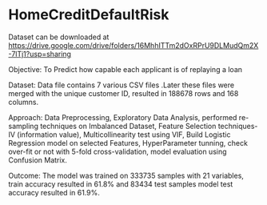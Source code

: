 # HomeCreditDefaultRisk

Dataset can be downloaded at  https://drive.google.com/drive/folders/16MhhITTm2dOxRPrU9DLMudQm2X-7lTj1?usp=sharing

Objective: To Predict how capable each applicant is of replaying a loan

Dataset: Data file contains 7 various CSV files .Later these files were merged with the unique customer ID, resulted in 188678 rows and 168 columns.

Approach: Data Preprocessing, Exploratory Data Analysis, performed re-sampling techniques on Imbalanced Dataset, Feature Selection techniques- IV (information value), Multicollinearity test using VIF, Build Logistic Regression model on selected Features, HyperParameter tunning, check over-fit or not with 5-fold cross-validation, model evaluation using Confusion Matrix.

Outcome: The model was trained on 333735 samples with 21 variables, train accuracy resulted in 61.8% and 83434 test samples model test accuracy resulted in 61.9%.
